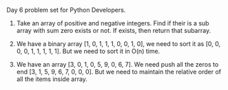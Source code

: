 Day 6 problem set for Python Developers.

1. Take an array of positive and negative integers. Find if their is a sub array with sum zero exists or not. If exists, then return that subarray.

2. We have a binary array [1, 0, 1, 1, 1, 0, 0, 1, 0], we need to sort it as [0, 0, 0, 0, 1, 1, 1, 1, 1]. But we need to sort it in O(n) time.

3. We have an array [3, 0, 1, 0, 5, 9, 0, 6, 7]. We need push all the zeros to end [3, 1, 5, 9, 6, 7, 0, 0, 0]. But we need to maintain the relative order of all the items inside array.
